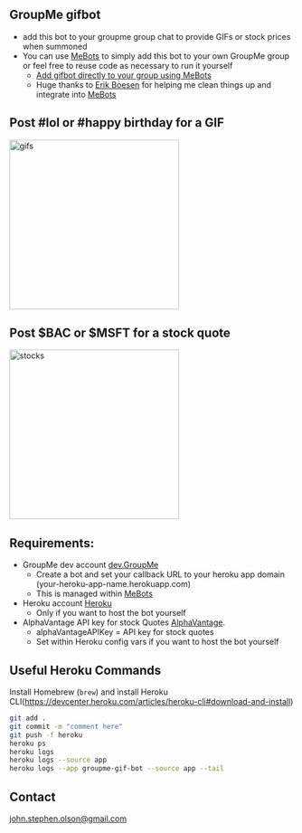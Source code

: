 ## GroupMe gifbot
  * add this bot to your groupme group chat to provide GIFs or stock prices when summoned
  * You can use [MeBots](https://mebotsco.herokuapp.com/) to simply add this bot to your own GroupMe group or feel free to reuse code as necessary to run it yourself
    * [Add gifbot directly to your group using MeBots](https://mebotsco.herokuapp.com/bot/gifbot)
    * Huge thanks to [Erik Boesen](https://github.com/ErikBoesen) for helping me clean things up and integrate into [MeBots](https://mebotsco.herokuapp.com/)

## Post #lol or #happy birthday for a GIF
  <img src="https://i.imgur.com/ztk71Bj.jpg" alt="gifs" width="300"/>

## Post $BAC or $MSFT for a stock quote
  <img src="https://i.imgur.com/CHq3CVO.jpg" alt="stocks" width="300"/>

## Requirements:
  * GroupMe dev account [dev.GroupMe](https://dev.groupme.com/session/new)
  	* Create a bot and set your callback URL to your heroku app domain (your-heroku-app-name.herokuapp.com)
  	* This is managed within [MeBots](https://mebotsco.herokuapp.com/)
  * Heroku account [Heroku](http://heroku.com)
    * Only if you want to host the bot yourself
  * AlphaVantage API key for stock Quotes [AlphaVantage](https://www.alphavantage.co/).
    * alphaVantageAPIKey = API key for stock quotes
    * Set within Heroku config vars if you want to host the bot yourself

## Useful Heroku Commands
Install Homebrew (`brew`) and install Heroku CLI(https://devcenter.heroku.com/articles/heroku-cli#download-and-install)
```sh
git add .
git commit -m "comment here"
git push -f heroku
heroku ps
heroku logs
heroku logs --source app
heroku logs --app groupme-gif-bot --source app --tail
```

## Contact

john.stephen.olson@gmail.com
